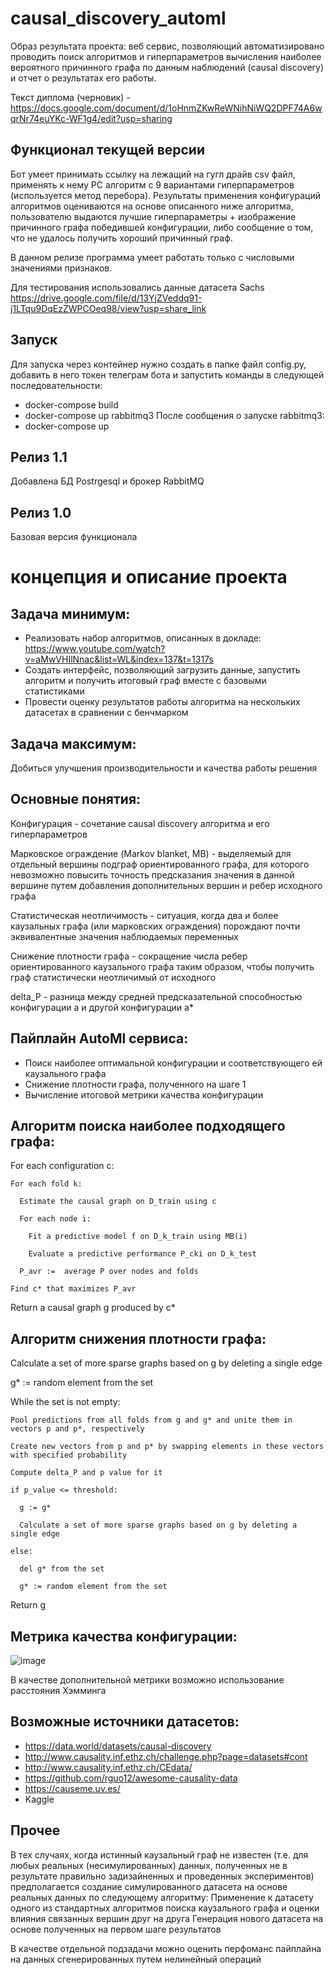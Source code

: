 # causal_discovery_automl

Образ результата проекта: веб сервис, позволяющий автоматизировано проводить поиск алгоритмов и гиперпараметров вычисления наиболее вероятного причинного графа по данным наблюдений (causal discovery) и отчет о результатах его работы. 

Текст диплома (черновик) - https://docs.google.com/document/d/1oHnmZKwReWNihNiWQ2DPF74A6wqrNr74euYKc-WF1g4/edit?usp=sharing


## Функционал текущей версии

Бот умеет принимать ссылку на лежащий на гугл драйв csv файл, применять к нему PC алгоритм с 9 вариантами гиперпараметров (используется метод перебора). Результаты применения конфигураций алгоритмов оцениваются на основе описанного ниже алгоритма, пользователю выдаются лучшие гиперпараметры + изображение причинного графа победившей конфигурации, либо сообщение о том, что не удалось получить хороший причинный граф. 

В данном релизе программа умеет работать только с числовыми значениями признаков.

Для тестирования использовались данные датасета Sachs https://drive.google.com/file/d/13YjZVeddq91-j1LTqu9DqEzZWPCOeq98/view?usp=share_link

## Запуск

Для запуска через контейнер нужно создать в папке файл config.py, добавить в него токен телеграм бота и запустить команды в следующей последовательности:

- docker-compose build
- docker-compose up rabbitmq3 
После сообщения о запуске rabbitmq3:
- docker-compose up 

## Релиз 1.1 

Добавлена БД Postrgesql и брокер RabbitMQ

## Релиз 1.0 

Базовая версия функционала

# концепция и описание проекта
## Задача минимум: 
- Реализовать набор алгоритмов, описанных в докладе: 
https://www.youtube.com/watch?v=aMwVHIlNnac&list=WL&index=137&t=1317s
- Создать интерфейс, позволяющий загрузить данные, запустить алгоритм и получить итоговый граф вместе с базовыми статистиками 
- Провести оценку результатов работы алгоритма на нескольких датасетах в сравнении с бенчмарком 

## Задача максимум: 
Добиться улучшения производительности и качества работы решения

## Основные понятия: 

Конфигурация - сочетание causal discovery алгоритма и его гиперпараметров

Марковское ограждение (Markov blanket, MB) - выделяемый для отдельный вершины подграф ориентированного графа, для которого невозможно повысить точность предсказания значения в данной вершине путем добавления дополнительных вершин и ребер исходного графа 

Статистическая неотличимость - ситуация, когда два и более каузальных графа (или марковских ограждения) порождают почти эквивалентные значения наблюдаемых переменных 

Снижение плотности графа - сокращение числа ребер ориентированного каузального графа таким образом, чтобы получить граф статистически неотличимый от исходного 

delta_P - разница между средней предсказательной способностью конфигурации a и другой конфигурации a*

## Пайплайн AutoMl сервиса:
- Поиск наиболее оптимальной конфигурации и соответствующего ей каузального графа
- Снижение плотности графа, полученного на шаге 1
- Вычисление итоговой метрики качества конфигурации 

## Алгоритм поиска наиболее подходящего графа:
  For each configuration c:
  
    For each fold k:
  
      Estimate the causal graph on D_train using c
    
      For each node i:
      
        Fit a predictive model f on D_k_train using MB(i)
        
        Evaluate a predictive performance P_cki on D_k_test
      
      P_avr :=  average P over nodes and folds
  
    Find c* that maximizes P_avr
  
  Return a causal graph g produced by c* 


## Алгоритм снижения плотности графа:

  Calculate a set of more sparse graphs based on g by deleting a single edge
  
  g* := random element from the set
    
  While the set is not empty:
  
    Pool predictions from all folds from g and g* and unite them in vectors p and p*, respectively
    
    Create new vectors from p and p* by swapping elements in these vectors with specified probability 
    
    Compute delta_P and p value for it
    
    if p_value <= threshold:
  
      g := g*
    
      Calculate a set of more sparse graphs based on g by deleting a single edge
  
    else:
    
      del g* from the set 
      
      g* := random element from the set
  
  Return g

## Метрика качества конфигурации:

![image](https://user-images.githubusercontent.com/75931145/202871505-ef754b4a-4188-4368-b625-899d90b87dc1.png)

В качестве дополнительной метрики возможно использование расстояния Хэмминга

## Возможные источники датасетов:

- https://data.world/datasets/causal-discovery
- http://www.causality.inf.ethz.ch/challenge.php?page=datasets#cont
- http://www.causality.inf.ethz.ch/CEdata/
- https://github.com/rguo12/awesome-causality-data
- https://causeme.uv.es/
- Kaggle 

## Прочее

В тех случаях, когда истинный каузальный граф не известен (т.е. для любых реальных (несимулированных) данных, полученных не в результате правильно задизайненных и проведенных экспериментов) предполагается создание симулированного датасета на основе реальных данных по следующему алгоритму:
Применение к датасету одного из стандартных алгоритмов поиска каузального графа и оценки влияния связанных вершин друг на друга 
Генерация нового датасета на основе полученных на первом шаге результатов 

В качестве отдельной подзадачи можно оценить перфоманс пайплайна на данных сгенерированных путем нелинейный операций 




